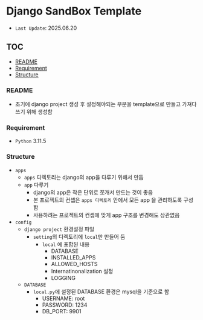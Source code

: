 # Django SandBox Template

- `Last Update`: 2025.06.20

## TOC

- [README](#README)
- [Requirement](#Requirement)
- [Structure](#Structure)

### README

- 초기에 django project 생성 후 설정해야되는 부분을 template으로 만들고 가져다 쓰기 위해 생성함

### Requirement

- `Python` 3.11.5

### Structure

- `apps`
    - `apps` 디렉토리는 django의 app을 다루기 위해서 만듬
    - `app` 다루기
        - django의 app은 작은 단위로 쪼개서 만드는 것이 좋음
        - 본 프로젝트의 컨셉은 `apps 디렉토리` 안에서 모든 app 을 관리하도록 구성함
        - 사용하려는 프로젝트의 컨셉에 맞게 app 구조를 변경해도 상관없음
- `config`
    - `django project` 환경설정 파일
        - `setting`의 디렉토리에 `local`만 만들어 둠
            - `local` 에 포함된 내용
                - DATABASE
                - INSTALLED_APPS
                - ALLOWED_HOSTS
                - Internatinonalization 설정
                - LOGGING
    - `DATABASE`
        - `local.py`에 설정된 DATABASE 환경은 mysql을 기준으로 함
            - USERNAME: root
            - PASSWORD: 1234
            - DB_PORT: 9901



